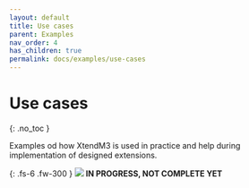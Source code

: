 ```yaml
---
layout: default
title: Use cases
parent: Examples
nav_order: 4
has_children: true
permalink: docs/examples/use-cases
---
```


# Use cases
{: .no_toc }

Examples od how XtendM3 is used in practice and help during implementation of designed extensions.

{: .fs-6 .fw-300 }
![](../../../assets/images/warning-24px.svg) **️IN PROGRESS, NOT COMPLETE YET**